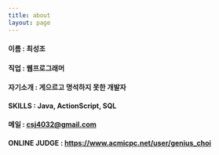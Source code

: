 ```yaml
---
title: about
layout: page
---
```


#### 이름 : 최성조

#### 직업 : 웹프로그래머

#### 자기소개 : 게으르고 명석하지 못한 개발자

#### SKILLS : Java, ActionScript, SQL

#### 메일 : csj4032@gmail.com

#### ONLINE JUDGE : https://www.acmicpc.net/user/genius_choi